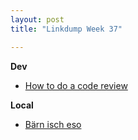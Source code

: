 ```yaml
---
layout: post
title: "Linkdump Week 37"

---
```



**Dev**
- [How to do a code review](https://google.github.io/eng-practices/review/reviewer/)

**Local**
- [Bärn isch eso](https://www.baernischeso.ch/)

